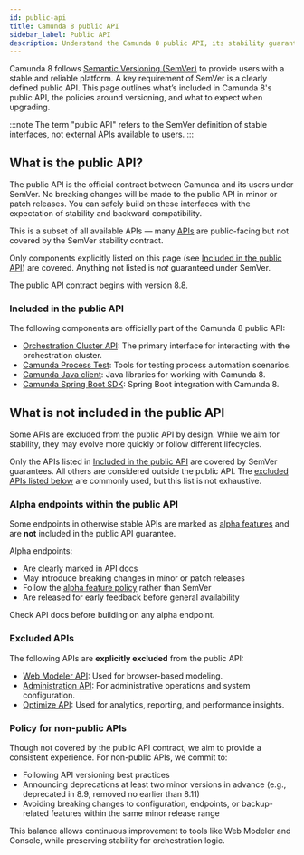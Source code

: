 ```yaml
---
id: public-api
title: Camunda 8 public API
sidebar_label: Public API
description: Understand the Camunda 8 public API, its stability guarantees under Semantic Versioning (SemVer), and the policies governing API changes and versioning.
---
```


Camunda 8 follows [Semantic Versioning (SemVer)](https://semver.org/) to provide users with a stable and reliable platform. A key requirement of SemVer is a clearly defined public API. This page outlines what’s included in Camunda 8's public API, the policies around versioning, and what to expect when upgrading.

:::note
The term "public API" refers to the SemVer definition of stable interfaces, not external APIs available to users.
:::

## What is the public API?

The public API is the official contract between Camunda and its users under SemVer. No breaking changes will be made to the public API in minor or patch releases. You can safely build on these interfaces with the expectation of stability and backward compatibility.

This is a subset of all available APIs — many [APIs](/apis-tools/working-with-apis-tools.md) are public-facing but not covered by the SemVer stability contract.

Only components explicitly listed on this page (see [Included in the public API](#included-in-the-public-api)) are covered. Anything not listed is _not_ guaranteed under SemVer.

The public API contract begins with version 8.8.

### Included in the public API

The following components are officially part of the Camunda 8 public API:

- [Orchestration Cluster API](/apis-tools/orchestration-cluster-api-rest/orchestration-cluster-api-rest-overview.md): The primary interface for interacting with the orchestration cluster.
- [Camunda Process Test](/apis-tools/testing/getting-started.md): Tools for testing process automation scenarios.
- [Camunda Java client](/apis-tools/java-client/index.md): Java libraries for working with Camunda 8.
- [Camunda Spring Boot SDK](/apis-tools/spring-zeebe-sdk/getting-started.md): Spring Boot integration with Camunda 8.

## What is not included in the public API

Some APIs are excluded from the public API by design. While we aim for stability, they may evolve more quickly or follow different lifecycles.

Only the APIs listed in [Included in the public API](#included-in-the-public-api) are covered by SemVer guarantees. All others are considered outside the public API. The [excluded APIs listed below](#excluded-apis) are commonly used, but this list is not exhaustive.

### Alpha endpoints within the public API

Some endpoints in otherwise stable APIs are marked as [alpha features](/components/early-access/alpha/alpha-features.md) and are **not** included in the public API guarantee.

Alpha endpoints:

- Are clearly marked in API docs
- May introduce breaking changes in minor or patch releases
- Follow the [alpha feature policy](/components/early-access/alpha/alpha-features.md#alpha) rather than SemVer
- Are released for early feedback before general availability

Check API docs before building on any alpha endpoint.

### Excluded APIs

The following APIs are **explicitly excluded** from the public API:

- [Web Modeler API](/apis-tools/web-modeler-api/index.md): Used for browser-based modeling.
- [Administration API](/apis-tools/administration-api/administration-api-reference.md): For administrative operations and system configuration.
- [Optimize API](/apis-tools/optimize-api/overview.md): Used for analytics, reporting, and performance insights.

### Policy for non-public APIs

Though not covered by the public API contract, we aim to provide a consistent experience. For non-public APIs, we commit to:

- Following API versioning best practices
- Announcing deprecations at least two minor versions in advance (e.g., deprecated in 8.9, removed no earlier than 8.11)
- Avoiding breaking changes to configuration, endpoints, or backup-related features within the same minor release range

This balance allows continuous improvement to tools like Web Modeler and Console, while preserving stability for orchestration logic.
